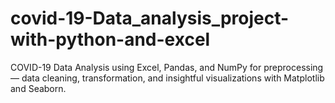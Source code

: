 # covid-19-Data_analysis_project-with-python-and-excel
COVID-19 Data Analysis using Excel, Pandas, and NumPy for preprocessing — data cleaning, transformation, and insightful visualizations with Matplotlib and Seaborn.
